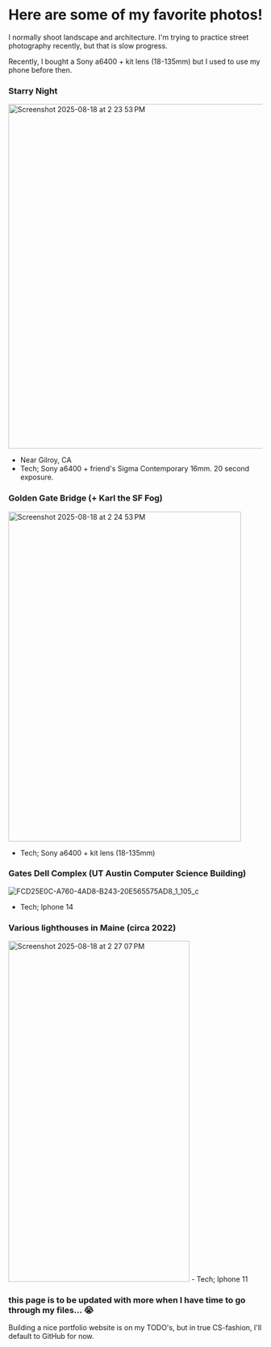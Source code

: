 # Here are some of my favorite photos!

I normally shoot landscape and architecture. I'm trying to practice street photography recently, but that is slow progress.

Recently, I bought a Sony a6400 + kit lens (18-135mm) but I used to use my phone before then. 


### Starry Night
<img width="1039" height="683" alt="Screenshot 2025-08-18 at 2 23 53 PM" src="https://github.com/user-attachments/assets/cb7c98c0-17b7-4fb6-9f03-f2f341f7cc2a" />

- Near Gilroy, CA
- Tech; Sony a6400 + friend's Sigma Contemporary 16mm. 20 second exposure.

### Golden Gate Bridge (+ Karl the SF Fog)
<img width="461" height="654" alt="Screenshot 2025-08-18 at 2 24 53 PM" src="https://github.com/user-attachments/assets/58676039-6510-40f5-af81-303e87192a23" />

- Tech; Sony a6400 + kit lens (18-135mm)

### Gates Dell Complex (UT Austin Computer Science Building)
![FCD25E0C-A760-4AD8-B243-20E565575AD8_1_105_c](https://github.com/user-attachments/assets/61387a15-4e68-4fb6-92e1-b697158b253b)

- Tech; Iphone 14

### Various lighthouses in Maine (circa 2022)
<img width="359" height="676" alt="Screenshot 2025-08-18 at 2 27 07 PM" src="https://github.com/user-attachments/assets/15cc7d40-0d45-4980-953b-33cc85cf4205" />
- Tech; Iphone 11

### this page is to be updated with more when I have time to go through my files... 😭
Building a nice portfolio website is on my TODO's, but in true CS-fashion, I'll default to GitHub for now.
